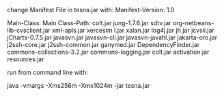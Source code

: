 change Manifest File in tesna.jar
with:
Manifest-Version: 1.0

Main-Class: Main
Class-Path: colt.jar jung-1.7.6.jar sdtv.jar org-netbeans-lib-cvsclient.jar xml-apis.jar xercesIm l.jar xalan.jar log4j.jar jh.jar jcvsii.jar jCharts-0.7.5.jar javasvn.jar javasvn-cli.jar javasvn-javahl.jar jakarta-oro.jar j2ssh-core.jar j2ssh-common.jar ganymed.jar DependencyFinder.jar commons-collections-3.2.jar commons-logging.jar colt.jar activation.jar resources.jar

run from command line with:

java  -vmargs  -Xms256m -Xmx1024m  -jar  tesna.jar